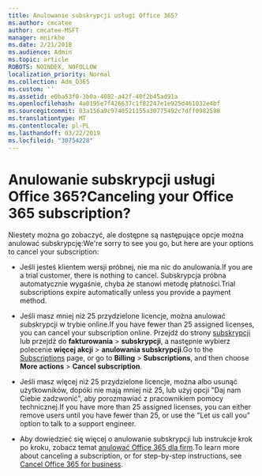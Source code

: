 ```yaml
---
title: Anulowanie subskrypcji usługi Office 365?
ms.author: cmcatee
author: cmcatee-MSFT
manager: mnirkhe
ms.date: 2/21/2018
ms.audience: Admin
ms.topic: article
ROBOTS: NOINDEX, NOFOLLOW
localization_priority: Normal
ms.collection: Adm_O365
ms.custom: ''
ms.assetid: e0ba53f0-3b0a-4082-a42f-40f2b45ad91a
ms.openlocfilehash: 4a0195e7f426637c1f82247e1e925d461032e4bf
ms.sourcegitcommit: 03a156a9c9740521155a30775492c7dff0982588
ms.translationtype: MT
ms.contentlocale: pl-PL
ms.lasthandoff: 03/22/2019
ms.locfileid: "30754228"
---
```

# <a name="canceling-your-office-365-subscription"></a><span data-ttu-id="ba220-102">Anulowanie subskrypcji usługi Office 365?</span><span class="sxs-lookup"><span data-stu-id="ba220-102">Canceling your Office 365 subscription?</span></span>

<span data-ttu-id="ba220-103">Niestety można go zobaczyć, ale dostępne są następujące opcje można anulować subskrypcję:</span><span class="sxs-lookup"><span data-stu-id="ba220-103">We're sorry to see you go, but here are your options to cancel your subscription:</span></span>
  
- <span data-ttu-id="ba220-104">Jeśli jesteś klientem wersji próbnej, nie ma nic do anulowania.</span><span class="sxs-lookup"><span data-stu-id="ba220-104">If you are a trial customer, there is nothing to cancel.</span></span> <span data-ttu-id="ba220-105">Subskrypcja próbna automatycznie wygaśnie, chyba że stanowi metodę płatności.</span><span class="sxs-lookup"><span data-stu-id="ba220-105">Trial subscriptions expire automatically unless you provide a payment method.</span></span>
    
- <span data-ttu-id="ba220-106">Jeśli masz mniej niż 25 przydzielone licencje, można anulować subskrypcji w trybie online.</span><span class="sxs-lookup"><span data-stu-id="ba220-106">If you have fewer than 25 assigned licenses, you can cancel your subscription online.</span></span> <span data-ttu-id="ba220-107">Przejdź do strony [subskrypcji](https://go.microsoft.com/fwlink/p/?linkid=842054) lub przejdź do **fakturowania** \> **subskrypcji**, a następnie wybierz polecenie **więcej akcji** \> **anulowania subskrypcji**.</span><span class="sxs-lookup"><span data-stu-id="ba220-107">Go to the [Subscriptions](https://go.microsoft.com/fwlink/p/?linkid=842054) page, or go to **Billing** \> **Subscriptions**, and then choose **More actions** \> **Cancel subscription**.</span></span>
    
- <span data-ttu-id="ba220-108">Jeśli masz więcej niż 25 przydzielone licencje, można albo usunąć użytkowników, dopóki nie mają mniej niż 25, lub użyj opcji "Daj nam Ciebie zadzwonić", aby porozmawiać z pracownikiem pomocy technicznej.</span><span class="sxs-lookup"><span data-stu-id="ba220-108">If you have more than 25 assigned licenses, you can either remove users until you have fewer than 25, or use the "Let us call you" option to talk to a support engineer.</span></span>
    
- <span data-ttu-id="ba220-109">Aby dowiedzieć się więcej o anulowanie subskrypcji lub instrukcje krok po kroku, zobacz temat [anulować Office 365 dla firm](https://support.office.com/article/b1bc0bef-4608-4601-813a-cdd9f746709a).</span><span class="sxs-lookup"><span data-stu-id="ba220-109">To learn more about canceling a subscription, or for step-by-step instructions, see [Cancel Office 365 for business](https://support.office.com/article/b1bc0bef-4608-4601-813a-cdd9f746709a).</span></span>
    

